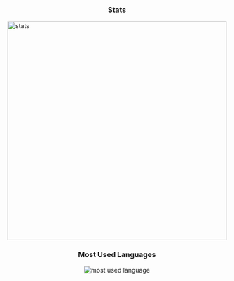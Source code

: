 <div style="align: center; display: flex; justify-content: center;">

### Stats

</div>

<div style="display: flex; justify-content: center">
    <img width="500" src="https://github-readme-stats.vercel.app/api?username=ajustc&layout=compact&langs_count=5&theme=dark" alt="stats" />
</div>

<div style="align: center; display: flex; justify-content: center;">

### Most Used Languages

</div>

<div style="display: flex; justify-content: center">
    <img src="https://github-readme-stats.vercel.app/api/top-langs/?username=ajustc&theme=dark&hide_progress=true" alt="most used language" />
</div>
